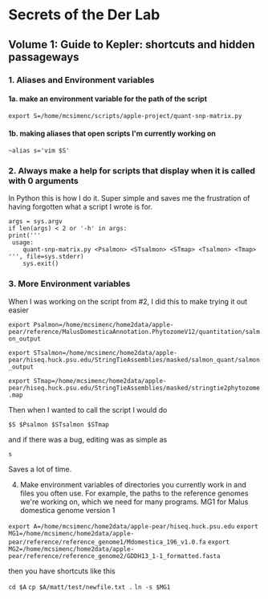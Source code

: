 # Secrets of the Der Lab
## Volume 1: Guide to Kepler: shortcuts and hidden passageways
### 1. Aliases and Environment variables

#### 1a. make an environment variable for the path of the script

`export S=/home/mcsimenc/scripts/apple-project/quant-snp-matrix.py`

#### 1b. making aliases that open scripts I'm currently working on

`~alias s='vim $S'`

### 2. Always make a help for scripts that display when it is called with 0 arguments

In Python this is how I do it. Super simple and saves me the frustration of having forgotten what a script I wrote is for.
```
args = sys.argv
if len(args) < 2 or '-h' in args:
print('''
 usage:
	quant-snp-matrix.py <Psalmon> <STsalmon> <STmap> <Tsalmon> <Tmap>
''', file=sys.stderr)
    sys.exit()
```

### 3. More Environment variables

When I was working on the script from #2, I did this to make trying it out easier

`export Psalmon=/home/mcsimenc/home2data/apple-pear/reference/MalusDomesticaAnnotation.PhytozomeV12/quantitation/salmon_output`

`export STsalmon=/home/mcsimenc/home2data/apple-pear/hiseq.huck.psu.edu/StringTieAssemblies/masked/salmon_quant/salmon_output`

`export STmap=/home/mcsimenc/home2data/apple-pear/hiseq.huck.psu.edu/StringTieAssemblies/masked/stringtie2phytozome.map`

Then when I wanted to call the script I would do

`$S $Psalmon $STsalmon $STmap`

and if there was a bug, editing was as simple as

`s`

Saves a lot of time.

4. Make environment variables of directories you currently work in and files you often use. For example, the paths to the reference genomes we're working on, which we need for many programs. MG1 for Malus domestica genome version 1

`export A=/home/mcsimenc/home2data/apple-pear/hiseq.huck.psu.edu`
`export MG1=/home/mcsimenc/home2data/apple-pear/reference/reference_genome1/Mdomestica_196_v1.0.fa`
`export MG2=/home/mcsimenc/home2data/apple-pear/reference/reference_genome2/GDDH13_1-1_formatted.fasta`

then you have shortcuts like this

`cd $A`
`cp $A/matt/test/newfile.txt .`
`ln -s $MG1`

